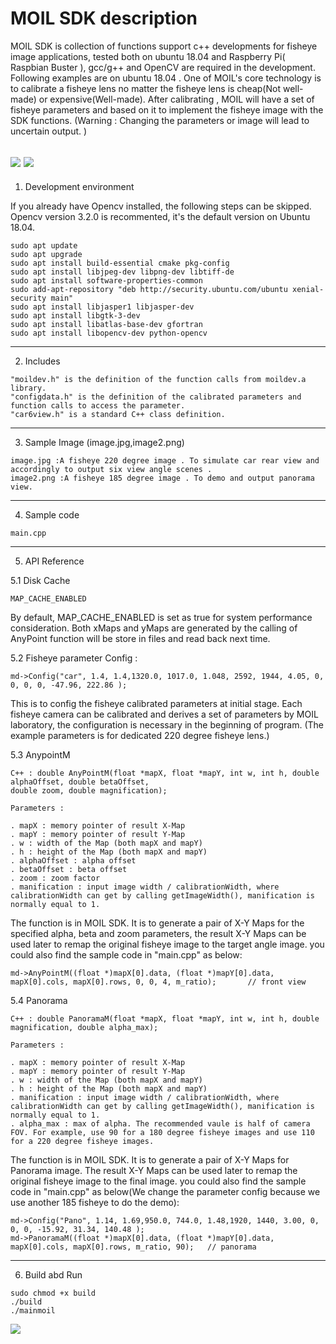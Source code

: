 MOIL SDK description
============================================================================================================================

MOIL SDK is collection of functions support c++ developments for fisheye image applications, tested both on ubuntu 18.04 and Raspberry Pi( Raspbian Buster ), gcc/g++ and OpenCV are required in the development. Following examples are on ubuntu 18.04 . One of MOIL's core technology is to calibrate a fisheye lens no matter the fisheye lens is cheap(Not well-made) or expensive(Well-made). After calibrating , MOIL will have a set of fisheye parameters and based on it to implement the fisheye image with the SDK functions. (Warning : Changing the parameters or image will lead to uncertain output. )

![](https://user-images.githubusercontent.com/3524867/73999970-65850480-49a1-11ea-9e0b-6b88d1d49fb7.jpg)
![](https://user-images.githubusercontent.com/3524867/74001393-61a7b100-49a6-11ea-96a0-112dbdeb7b05.jpg)
-----------------------------------------------------------------------------------------------------------------------------
1. Development environment
   
If you already have Opencv installed, the following steps can be skipped. Opencv version 3.2.0 is recommented, it's the default version on Ubuntu 18.04.
```
sudo apt update
sudo apt upgrade
sudo apt install build-essential cmake pkg-config
sudo apt install libjpeg-dev libpng-dev libtiff-de
sudo apt install software-properties-common
sudo add-apt-repository "deb http://security.ubuntu.com/ubuntu xenial-security main"
sudo apt install libjasper1 libjasper-dev
sudo apt install libgtk-3-dev
sudo apt install libatlas-base-dev gfortran
sudo apt install libopencv-dev python-opencv
```
-----------------------------------------------------------------------------------------------------------------------------

2. Includes
```
"moildev.h" is the definition of the function calls from moildev.a library.
"configdata.h" is the definition of the calibrated parameters and function calls to access the parameter. 
"car6view.h" is a standard C++ class definition. 
```
-----------------------------------------------------------------------------------------------------------------------------

3. Sample Image (image.jpg,image2.png)
```
image.jpg :A fisheye 220 degree image . To simulate car rear view and accordingly to output six view angle scenes .
image2.png :A fisheye 185 degree image . To demo and output panorama view.
```
-----------------------------------------------------------------------------------------------------------------------------

4. Sample code 
```
main.cpp
```
-----------------------------------------------------------------------------------------------------------------------------

5. API Reference

5.1 Disk Cache
```
MAP_CACHE_ENABLED
```
By default, MAP_CACHE_ENABLED is set as true for system performance consideration. Both xMaps and yMaps are generated by the calling of AnyPoint function will be store in files and read back next time. 

5.2 Fisheye parameter Config : 
```
md->Config("car", 1.4, 1.4,1320.0, 1017.0, 1.048, 2592, 1944, 4.05, 0, 0, 0, 0, -47.96, 222.86 );
```
This is to config the fisheye calibrated parameters at initial stage. Each fisheye camera can be calibrated and derives a set of parameters by MOIL laboratory, the configuration is necessary in the beginning of program. (The example parameters is for dedicated 220 degree fisheye lens.)
    
5.3 AnypointM
```
C++ : double AnyPointM(float *mapX, float *mapY, int w, int h, double alphaOffset, double betaOffset,
double zoom, double magnification);

Parameters : 

. mapX : memory pointer of result X-Map   
. mapY : memory pointer of result Y-Map
. w : width of the Map (both mapX and mapY)
. h : height of the Map (both mapX and mapY)
. alphaOffset : alpha offset 
. betaOffset : beta offset
. zoom : zoom factor 
. manification : input image width / calibrationWidth, where calibrationWidth can get by calling getImageWidth(), manification is normally equal to 1. 
```
The function is in MOIL SDK. It is to generate a pair of X-Y Maps for the specified alpha, beta and zoom parameters, the result X-Y Maps can be used later to remap the original fisheye image to the target angle image. you could also find the sample code in "main.cpp" as below:
```
md->AnyPointM((float *)mapX[0].data, (float *)mapY[0].data, mapX[0].cols, mapX[0].rows, 0, 0, 4, m_ratio);       // front view
```
5.4 Panorama
```
C++ : double PanoramaM(float *mapX, float *mapY, int w, int h, double magnification, double alpha_max);

Parameters : 

. mapX : memory pointer of result X-Map   
. mapY : memory pointer of result Y-Map
. w : width of the Map (both mapX and mapY)
. h : height of the Map (both mapX and mapY)
. manification : input image width / calibrationWidth, where calibrationWidth can get by calling getImageWidth(), manification is normally equal to 1.  
. alpha_max : max of alpha. The recommended vaule is half of camera FOV. For example, use 90 for a 180 degree fisheye images and use 110 for a 220 degree fisheye images.
```
The function is in MOIL SDK. It is to generate a pair of X-Y Maps for Panorama image. The result X-Y Maps can be used later to remap the original fisheye image to the final image. you could also find the sample code in "main.cpp" as below(We change the parameter config because we use another 185 fisheye to do the demo):
```
md->Config("Pano", 1.14, 1.69,950.0, 744.0, 1.48,1920, 1440, 3.00, 0, 0, 0, -15.92, 31.34, 140.48 );
md->PanoramaM((float *)mapX[0].data, (float *)mapY[0].data, mapX[0].cols, mapX[0].rows, m_ratio, 90);   // panorama
```
-----------------------------------------------------------------------------------------------------------------------------

6. Build abd Run
```
sudo chmod +x build
./build
./mainmoil
```

![](https://github.com/cjchng/mainmoil_6view/blob/master/images/screenshot.png?raw=true)
